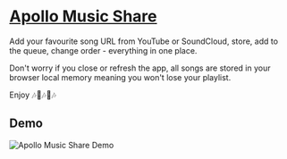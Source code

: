 # [Apollo Music Share](https://yuli-ana.github.io/apollo-music-share/)

Add your favourite song URL from YouTube or SoundCloud, store, add to the queue, change order - everything in one place.

Don't worry if you close or refresh the app, all songs are stored in your browser local memory meaning you won't lose your playlist.

Enjoy 🎶🎵🎶🎵🎶

## Demo

![Apollo Music Share Demo](src/images/demo.gif)
